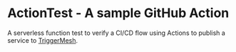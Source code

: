 # ActionTest - A sample GitHub Action

A serverless function test to verify a CI/CD flow using Actions to publish a
service to [TriggerMesh](https://www.triggermesh.com).
